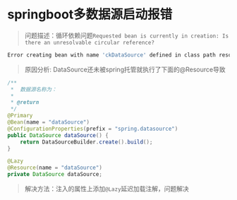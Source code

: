 # springboot多数据源启动报错

> 问题描述：循环依赖问题`Requested bean is currently in creation: Is there an unresolvable circular reference?`

```bash
Error creating bean with name 'ckDataSource' defined in class path resource [cn/com/geely/config/JpaClickHouseConfig.class]: Initialization of bean failed; nested exception is org.springframework.beans.factory.BeanCreationException: Error creating bean with name 'org.springframework.boot.autoconfigure.jdbc.DataSourceInitializerInvoker': Invocation of init method failed; nested exception is org.springframework.beans.factory.BeanCreationException: Error creating bean with name 'defaultDataSourceConfig': Injection of resource dependencies failed; nested exception is org.springframework.beans.factory.BeanCurrentlyInCreationException: Error creating bean with name 'dataSource': Requested bean is currently in creation: Is there an unresolvable circular reference?
```

> 原因分析: DataSource还未被spring托管就执行了下面的@Resource导致

```java
/**
 *  数据源名称为：
 *
 * @return
 */
@Primary
@Bean(name = "dataSource")
@ConfigurationProperties(prefix = "spring.datasource")
public DataSource dataSource() {
    return DataSourceBuilder.create().build();
}

@Lazy
@Resource(name = "dataSource")
private DataSource dataSource;
```

> 解决方法：注入的属性上添加`@Lazy`延迟加载注解，问题解决